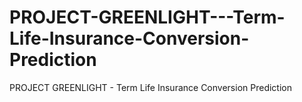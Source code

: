 # PROJECT-GREENLIGHT---Term-Life-Insurance-Conversion-Prediction
PROJECT GREENLIGHT - Term Life Insurance Conversion Prediction
